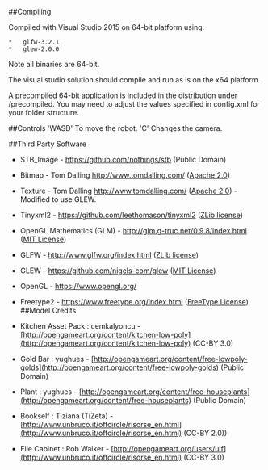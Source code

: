 ##Compiling

Compiled with Visual Studio 2015 on 64-bit platform using:

	*	glfw-3.2.1
	*	glew-2.0.0
	
Note all binaries are 64-bit.

The visual studio solution should compile and run as is on the x64 platform.

A precompiled 64-bit application is included in the distribution under /precompiled. You may need to adjust the values specified in config.xml for your folder structure.

##Controls
'WASD' To move the robot.
'C' Changes the camera.

##Third Party Software

*	STB_Image - https://github.com/nothings/stb (Public Domain)
*	Bitmap - Tom Dalling http://www.tomdalling.com/ ([Apache 2.0](http://www.apache.org/licenses/LICENSE-2.0))
*	Texture - Tom Dalling http://www.tomdalling.com/ ([Apache 2.0](http://www.apache.org/licenses/LICENSE-2.0)) - Modified to use GLEW.
*	Tinyxml2 - https://github.com/leethomason/tinyxml2 ([ZLib license](https://github.com/leethomason/tinyxml2/blob/master/tinyxml2.h))  
*	OpenGL Mathematics (GLM) - http://glm.g-truc.net/0.9.8/index.html ([MIT License](https://github.com/leethomason/tinyxml2/blob/master/tinyxml2.h))
*	GLFW - http://www.glfw.org/index.html ([ZLib license](http://www.glfw.org/license.html))  
*	GLEW - https://github.com/nigels-com/glew ([MIT License](https://github.com/nigels-com/glew/blob/master/LICENSE.txt))
*	OpenGL - https://www.opengl.org/   
*	Freetype2 - https://www.freetype.org/index.html ([FreeType License](http://git.savannah.gnu.org/cgit/freetype/freetype2.git/tree/docs/FTL.TXT))
##Model Credits

*	Kitchen Asset Pack : cemkalyoncu - [http://opengameart.org/content/kitchen-low-poly](http://opengameart.org/content/kitchen-low-poly) (CC-BY 3.0)  
*	Gold Bar : yughues - [http://opengameart.org/content/free-lowpoly-golds](http://opengameart.org/content/free-lowpoly-golds) (Public Domain)  
*	Plant : yughues - [http://opengameart.org/content/free-houseplants](http://opengameart.org/content/free-houseplants) (Public Domain)  
*	Bookself : Tiziana (TiZeta) - [http://www.unbruco.it/offcircle/risorse_en.html](http://www.unbruco.it/offcircle/risorse_en.html) (CC-BY 2.0))  
*	File Cabinet : Rob Walker - [http://opengameart.org/users/ulf](http://www.unbruco.it/offcircle/risorse_en.html) (CC-BY 3.0)  